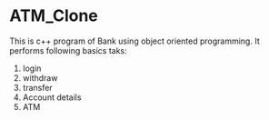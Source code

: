 # ATM_Clone
This is c++ program of Bank using object oriented programming.
It performs following basics taks:
1. login
2. withdraw
3. transfer
4. Account details
5. ATM

